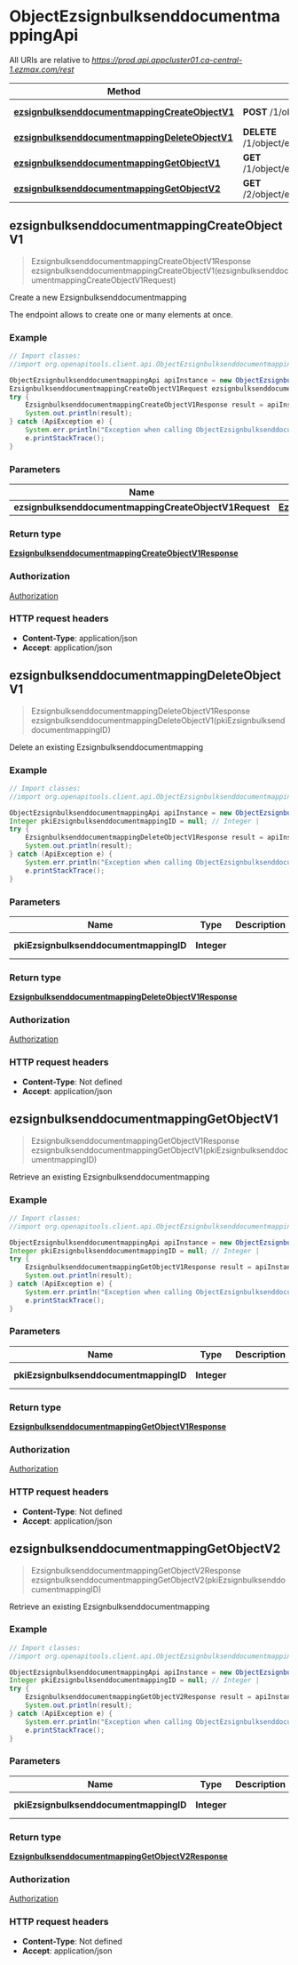 # ObjectEzsignbulksenddocumentmappingApi

All URIs are relative to *https://prod.api.appcluster01.ca-central-1.ezmax.com/rest*

Method | HTTP request | Description
------------- | ------------- | -------------
[**ezsignbulksenddocumentmappingCreateObjectV1**](ObjectEzsignbulksenddocumentmappingApi.md#ezsignbulksenddocumentmappingCreateObjectV1) | **POST** /1/object/ezsignbulksenddocumentmapping | Create a new Ezsignbulksenddocumentmapping
[**ezsignbulksenddocumentmappingDeleteObjectV1**](ObjectEzsignbulksenddocumentmappingApi.md#ezsignbulksenddocumentmappingDeleteObjectV1) | **DELETE** /1/object/ezsignbulksenddocumentmapping/{pkiEzsignbulksenddocumentmappingID} | Delete an existing Ezsignbulksenddocumentmapping
[**ezsignbulksenddocumentmappingGetObjectV1**](ObjectEzsignbulksenddocumentmappingApi.md#ezsignbulksenddocumentmappingGetObjectV1) | **GET** /1/object/ezsignbulksenddocumentmapping/{pkiEzsignbulksenddocumentmappingID} | Retrieve an existing Ezsignbulksenddocumentmapping
[**ezsignbulksenddocumentmappingGetObjectV2**](ObjectEzsignbulksenddocumentmappingApi.md#ezsignbulksenddocumentmappingGetObjectV2) | **GET** /2/object/ezsignbulksenddocumentmapping/{pkiEzsignbulksenddocumentmappingID} | Retrieve an existing Ezsignbulksenddocumentmapping



## ezsignbulksenddocumentmappingCreateObjectV1

> EzsignbulksenddocumentmappingCreateObjectV1Response ezsignbulksenddocumentmappingCreateObjectV1(ezsignbulksenddocumentmappingCreateObjectV1Request)

Create a new Ezsignbulksenddocumentmapping

The endpoint allows to create one or many elements at once.

### Example

```java
// Import classes:
//import org.openapitools.client.api.ObjectEzsignbulksenddocumentmappingApi;

ObjectEzsignbulksenddocumentmappingApi apiInstance = new ObjectEzsignbulksenddocumentmappingApi();
EzsignbulksenddocumentmappingCreateObjectV1Request ezsignbulksenddocumentmappingCreateObjectV1Request = new EzsignbulksenddocumentmappingCreateObjectV1Request(); // EzsignbulksenddocumentmappingCreateObjectV1Request | 
try {
    EzsignbulksenddocumentmappingCreateObjectV1Response result = apiInstance.ezsignbulksenddocumentmappingCreateObjectV1(ezsignbulksenddocumentmappingCreateObjectV1Request);
    System.out.println(result);
} catch (ApiException e) {
    System.err.println("Exception when calling ObjectEzsignbulksenddocumentmappingApi#ezsignbulksenddocumentmappingCreateObjectV1");
    e.printStackTrace();
}
```

### Parameters


Name | Type | Description  | Notes
------------- | ------------- | ------------- | -------------
 **ezsignbulksenddocumentmappingCreateObjectV1Request** | [**EzsignbulksenddocumentmappingCreateObjectV1Request**](EzsignbulksenddocumentmappingCreateObjectV1Request.md)|  |

### Return type

[**EzsignbulksenddocumentmappingCreateObjectV1Response**](EzsignbulksenddocumentmappingCreateObjectV1Response.md)

### Authorization

[Authorization](../README.md#Authorization)

### HTTP request headers

- **Content-Type**: application/json
- **Accept**: application/json


## ezsignbulksenddocumentmappingDeleteObjectV1

> EzsignbulksenddocumentmappingDeleteObjectV1Response ezsignbulksenddocumentmappingDeleteObjectV1(pkiEzsignbulksenddocumentmappingID)

Delete an existing Ezsignbulksenddocumentmapping



### Example

```java
// Import classes:
//import org.openapitools.client.api.ObjectEzsignbulksenddocumentmappingApi;

ObjectEzsignbulksenddocumentmappingApi apiInstance = new ObjectEzsignbulksenddocumentmappingApi();
Integer pkiEzsignbulksenddocumentmappingID = null; // Integer | 
try {
    EzsignbulksenddocumentmappingDeleteObjectV1Response result = apiInstance.ezsignbulksenddocumentmappingDeleteObjectV1(pkiEzsignbulksenddocumentmappingID);
    System.out.println(result);
} catch (ApiException e) {
    System.err.println("Exception when calling ObjectEzsignbulksenddocumentmappingApi#ezsignbulksenddocumentmappingDeleteObjectV1");
    e.printStackTrace();
}
```

### Parameters


Name | Type | Description  | Notes
------------- | ------------- | ------------- | -------------
 **pkiEzsignbulksenddocumentmappingID** | **Integer**|  | [default to null]

### Return type

[**EzsignbulksenddocumentmappingDeleteObjectV1Response**](EzsignbulksenddocumentmappingDeleteObjectV1Response.md)

### Authorization

[Authorization](../README.md#Authorization)

### HTTP request headers

- **Content-Type**: Not defined
- **Accept**: application/json


## ezsignbulksenddocumentmappingGetObjectV1

> EzsignbulksenddocumentmappingGetObjectV1Response ezsignbulksenddocumentmappingGetObjectV1(pkiEzsignbulksenddocumentmappingID)

Retrieve an existing Ezsignbulksenddocumentmapping



### Example

```java
// Import classes:
//import org.openapitools.client.api.ObjectEzsignbulksenddocumentmappingApi;

ObjectEzsignbulksenddocumentmappingApi apiInstance = new ObjectEzsignbulksenddocumentmappingApi();
Integer pkiEzsignbulksenddocumentmappingID = null; // Integer | 
try {
    EzsignbulksenddocumentmappingGetObjectV1Response result = apiInstance.ezsignbulksenddocumentmappingGetObjectV1(pkiEzsignbulksenddocumentmappingID);
    System.out.println(result);
} catch (ApiException e) {
    System.err.println("Exception when calling ObjectEzsignbulksenddocumentmappingApi#ezsignbulksenddocumentmappingGetObjectV1");
    e.printStackTrace();
}
```

### Parameters


Name | Type | Description  | Notes
------------- | ------------- | ------------- | -------------
 **pkiEzsignbulksenddocumentmappingID** | **Integer**|  | [default to null]

### Return type

[**EzsignbulksenddocumentmappingGetObjectV1Response**](EzsignbulksenddocumentmappingGetObjectV1Response.md)

### Authorization

[Authorization](../README.md#Authorization)

### HTTP request headers

- **Content-Type**: Not defined
- **Accept**: application/json


## ezsignbulksenddocumentmappingGetObjectV2

> EzsignbulksenddocumentmappingGetObjectV2Response ezsignbulksenddocumentmappingGetObjectV2(pkiEzsignbulksenddocumentmappingID)

Retrieve an existing Ezsignbulksenddocumentmapping



### Example

```java
// Import classes:
//import org.openapitools.client.api.ObjectEzsignbulksenddocumentmappingApi;

ObjectEzsignbulksenddocumentmappingApi apiInstance = new ObjectEzsignbulksenddocumentmappingApi();
Integer pkiEzsignbulksenddocumentmappingID = null; // Integer | 
try {
    EzsignbulksenddocumentmappingGetObjectV2Response result = apiInstance.ezsignbulksenddocumentmappingGetObjectV2(pkiEzsignbulksenddocumentmappingID);
    System.out.println(result);
} catch (ApiException e) {
    System.err.println("Exception when calling ObjectEzsignbulksenddocumentmappingApi#ezsignbulksenddocumentmappingGetObjectV2");
    e.printStackTrace();
}
```

### Parameters


Name | Type | Description  | Notes
------------- | ------------- | ------------- | -------------
 **pkiEzsignbulksenddocumentmappingID** | **Integer**|  | [default to null]

### Return type

[**EzsignbulksenddocumentmappingGetObjectV2Response**](EzsignbulksenddocumentmappingGetObjectV2Response.md)

### Authorization

[Authorization](../README.md#Authorization)

### HTTP request headers

- **Content-Type**: Not defined
- **Accept**: application/json

